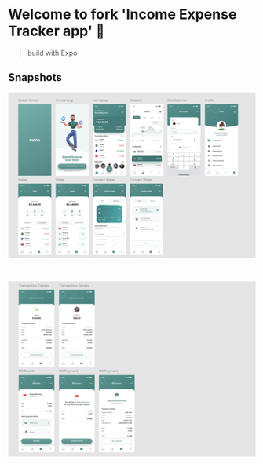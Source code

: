 # Welcome to fork 'Income Expense Tracker app' 👋 

> build with Expo

## Snapshots

![figma1](./ss1.png)

<br />

![figma2](./ss2.png)
